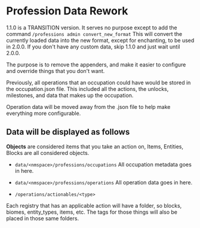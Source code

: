 # Profession Data Rework

1.1.0 is a TRANSITION version. It serves no purpose except to add the command `/professions admin convert_new_format` 
This will convert the currently loaded data into the new format, except for enchanting, to be used in 2.0.0. If you don't
have any custom data, skip 1.1.0 and just wait until 2.0.0.

The purpose is to remove the appenders, and make it easier to configure and override things that you don't want.

Previously, all operations that an occupation could have would be stored in the occupation.json file.
This included all the actions, the unlocks, milestones, and data that makes up the occupation.

Operation data will be moved away from the <occupation>.json file to help make everything more
configurable.

## Data will be displayed as follows

**Objects** are considered items that you take an action on, Items, Entities, Blocks are all
considered objects.


* `data/<nmspace>/professions/occupations` All occupation metadata goes in here.
* `data/<nmspace>/professions/operations` All operation data goes in here. 


* `/operations/actionables/<type>`

Each registry that has an applicable action will have a folder, so blocks, biomes, entity_types, items, etc. The tags for
those things will also be placed in those same folders.
